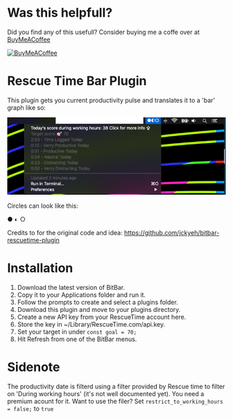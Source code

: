 # Was this helpfull?
Did you find any of this usefull? Consider buying me a coffe over at [BuyMeACoffee](https://www.buymeacoffee.com/cabenstein)

[<img src="https://cdn.buymeacoffee.com/buttons/v2/default-yellow.png" alt="BuyMeACoffee" width="120">](https://www.buymeacoffee.com/cabenstein)

# Rescue Time Bar Plugin
This plugin gets you current productivity pulse and translates it to a 'bar' graph like so:

![Example](example.png)

Circles can look like this:

● ◐ ○

Credits to for the original code and idea: https://github.com/jckyeh/bitbar-rescuetime-plugin

# Installation
1. Download the latest version of BitBar.
2. Copy it to your Applications folder and run it.
3. Follow the prompts to create and select a plugins folder.
4. Download this plugin and move to your plugins directory.
5. Create a new API key from your RescueTime account here.
6. Store the key in ~/Library/RescueTime.com/api.key.
7. Set your target in under `const goal = 70;`
8. Hit Refresh from one of the BitBar menus.

# Sidenote
The productivity date is filterd using a filter provided by Rescue time to filter on 'During working hours' (it's not well documented yet). You need a premium acount for it. Want to use the filer? Set `restrict_to_working_hours = false;` to `true`

